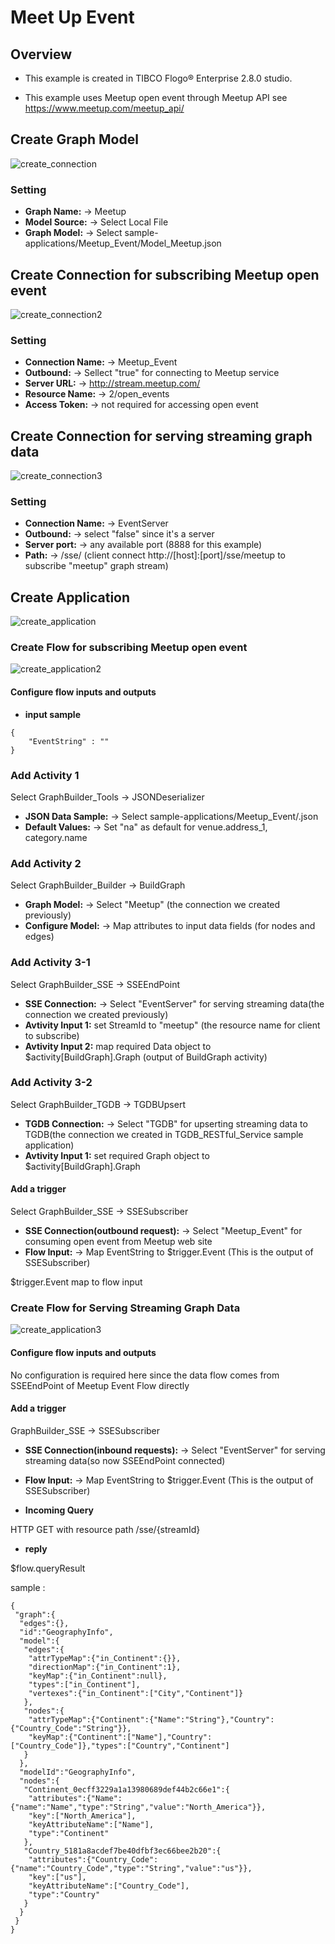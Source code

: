# Meet Up Event

## Overview

- This example is created in TIBCO Flogo® Enterprise 2.8.0 studio. 

- This example uses Meetup open event through Meetup API see https://www.meetup.com/meetup_api/

## Create Graph Model

![create_connection](create_connection.png)
### Setting
- **Graph Name:** -> Meetup
- **Model Source:** -> Select Local File
- **Graph Model:** -> Select sample-applications/Meetup_Event/Model_Meetup.json

## Create Connection for subscribing Meetup open event 

![create_connection2](create_connection2.png)
### Setting
- **Connection Name:** -> Meetup_Event
- **Outbound:** -> Sellect "true" for connecting to Meetup service
- **Server URL:** -> http://stream.meetup.com/
- **Resource Name:** -> 2/open_events
- **Access Token:** -> not required for accessing open event

## Create Connection for serving streaming graph data

![create_connection3](create_connection3.png)
### Setting
- **Connection Name:** -> EventServer
- **Outbound:** -> select "false" since it's a server
- **Server port:** -> any available port (8888 for this example)
- **Path:** -> /sse/ (client connect http://[host]:[port]/sse/meetup to subscribe "meetup" graph stream)

## Create Application

![create_application](create_application.png)

### Create Flow for subscribing Meetup open event 

![create_application2](create_application2.png)

#### Configure flow inputs and outputs

- **input sample** 
```
{
    "EventString" : ""
}
```
### Add Activity 1
Select GraphBuilder_Tools -> JSONDeserializer
- **JSON Data Sample:** -> Select sample-applications/Meetup_Event/.json
- **Default Values:** -> Set "na" as default for venue.address_1, category.name

### Add Activity 2
Select GraphBuilder_Builder -> BuildGraph
- **Graph Model:** -> Select "Meetup" (the connection we created previously)
- **Configure Model:** -> Map attributes to input data fields (for nodes and edges) 

### Add Activity 3-1
Select GraphBuilder_SSE -> SSEEndPoint
- **SSE Connection:** -> Select "EventServer" for serving streaming data(the connection we created previously)
- **Avtivity Input 1:** set StreamId to "meetup" (the resource name for client to subscribe)
- **Avtivity Input 2:** map required Data object to $activity[BuildGraph].Graph (output of BuildGraph activity)

### Add Activity 3-2
Select GraphBuilder_TGDB -> TGDBUpsert
- **TGDB Connection:** -> Select "TGDB" for upserting streaming data to TGDB(the connection we created in TGDB_RESTful_Service sample application)
- **Avtivity Input 1:** set required Graph object to $activity[BuildGraph].Graph

#### Add a trigger 
Select GraphBuilder_SSE -> SSESubscriber
- **SSE Connection(outbound request):** -> Select "Meetup_Event" for consuming open event from Meetup web site
- **Flow Input:** -> Map EventString to $trigger.Event (This is the output of SSESubscriber)

$trigger.Event map to flow input

### Create Flow for Serving Streaming Graph Data 

![create_application3](create_application3.png)

#### Configure flow inputs and outputs

No configuration is required here since the data flow comes from SSEEndPoint of Meetup Event Flow directly

#### Add a trigger 
 GraphBuilder_SSE -> SSESubscriber
- **SSE Connection(inbound requests):** -> Select "EventServer" for serving streaming data(so now SSEEndPoint connected)
- **Flow Input:** -> Map EventString to $trigger.Event (This is the output of SSESubscriber)

- **Incoming Query**

HTTP GET with resource path /sse/{streamId}

- **reply**

$flow.queryResult

sample : 
```
{
 "graph":{
  "edges":{},
  "id":"GeographyInfo",
  "model":{
   "edges":{
    "attrTypeMap":{"in_Continent":{}},
    "directionMap":{"in_Continent":1},
    "keyMap":{"in_Continent":null},
    "types":["in_Continent"],
    "vertexes":{"in_Continent":["City","Continent"]}
   },
   "nodes":{
    "attrTypeMap":{"Continent":{"Name":"String"},"Country":{"Country_Code":"String"}},
    "keyMap":{"Continent":["Name"],"Country":["Country_Code"]},"types":["Country","Continent"]
   }
  },
  "modelId":"GeographyInfo",
  "nodes":{
   "Continent_0ecff3229a1a13980689def44b2c66e1":{
    "attributes":{"Name":{"name":"Name","type":"String","value":"North_America"}},
    "key":["North_America"],
    "keyAttributeName":["Name"],
    "type":"Continent"
   },
   "Country_5181a8acdef7be40dfbf3ec66bee2b20":{
    "attributes":{"Country_Code":{"name":"Country_Code","type":"String","value":"us"}},
    "key":["us"],
    "keyAttributeName":["Country_Code"],
    "type":"Country"
   }
  }
 }
}
```

